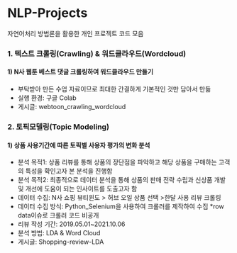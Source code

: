 # NLP-Projects
자연어처리 방법론을 활용한 개인 프로젝트 코드 모음

### 1. 텍스트 크롤링(Crawling) & 워드클라우드(Wordcloud)
#### 1) N사 웹툰 베스트 댓글 크롤링하여 워드클라우드 만들기
- 부탁받아 만든 수업 자료이므로 최대한 간결하게 기본적인 것만 담아서 만듦 
- 실행 환경: 구글 Colab 
- 게시글: webtoon_crawling_wordcloud

### 2. 토픽모델링(Topic Modeling)
#### 1) 상품 사용기간에 따른 토픽별 사용자 평가의 변화 분석
- 분석 목적1: 상품 리뷰를 통해 상품의 장단점을 파악하고 해당 상품을 구매하는 고객의 특성을 확인고자 본 분석을 진행함 
- 분석 목적2: 최종적으로 데이터 분석을 통해 상품의 판매 전략 수립과 신상품 개발 및 개선에 도움이 되는 인사이트를 도출고자 함
- 데이터 수집: N사 쇼핑 뷰티윈도 > 허브 오일 상품 선택 >한달 사용 리뷰 크롤링
- 데이터 수집 방식: Python_Selenium을 사용하여 크롤러를 제작하여 수집 *row data이슈로 크롤러 코드 비공개
- 리뷰 작성 기간: 2019.05.01~2021.10.06
- 분석 방법: LDA & Word Cloud
- 게시글: Shopping-review-LDA
